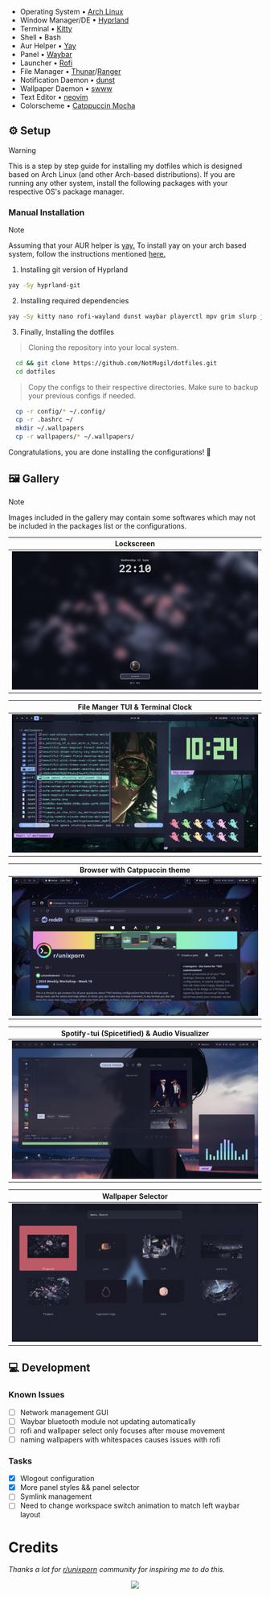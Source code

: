 - Operating System • [Arch Linux](https://archlinux.org)
- Window Manager/DE • [Hyprland](https://hyprland.org/)
- Terminal • [Kitty](https://github.com/kovidgoyal/kitty)
- Shell • Bash
- Aur Helper • [Yay](https://github.com/Jguer/yay)
- Panel • [Waybar](https://github.com/Alexays/Waybar)
- Launcher • [Rofi](https://github.com/davatorium/rofi)
- File Manager • [Thunar]()/[Ranger]()
- Notification Daemon • [dunst](https://github.com/dunst-project/dunst)
- Wallpaper Daemon • [swww](https://github.com/LGFae/swww)
- Text Editor • [neovim](https://neovim.io/)
- Colorscheme • [Catppuccin Mocha](https://github.com/catppuccin/catppuccin)

## ⚙️ Setup
  > [!WARNING]
  > This is a step by step guide for installing my dotfiles which is designed based on Arch Linux (and other Arch-based distributions). If you are running any other system, install the following packages with your respective OS's package manager.

### Manual Installation
  > [!NOTE]
  > Assuming that your AUR helper is [yay.](https://github.com/Jguer/yay)
  > To install yay on your arch based system, follow the instructions mentioned [here.](https://github.com/Jguer/yay?tab=readme-ov-file#installation) 
  1. Installing git version of Hyprland
     
   ```bash
   yay -Sy hyprland-git
   ```

  2. Installing required dependencies     
    
   ```bash
   yay -Sy kitty nano rofi-wayland dunst waybar playerctl mpv grim slurp jq bc pamixer pavucontrol waybar-cava cava xdg-desktop-portal-hyprland wl-clipboard socat cliphist hyprpicker nm-connection-editor dictd wl-clip-persist-git blueberry bluez bluez-utils nwg-look wlogout ttf-space-mono-nerd brightnessctl neovim thunar ranger yazi catppuccin-gtk-theme-mocha nm-connection-editor btop nvtop fastfetch neofetch 
   ```

  3. Finally, Installing the dotfiles
     
  > Cloning the repository into your local system.
  ```bash
    cd && git clone https://github.com/NotMugil/dotfiles.git
    cd dotfiles
  ```

  > Copy the configs to their respective directories. Make sure to backup your previous configs if needed. 
  ```bash
    cp -r config/* ~/.config/
    cp -r .bashrc ~/
    mkdir ~/.wallpapers
    cp -r wallpapers/* ~/.wallpapers/
  ```

Congratulations, you are done installing the configurations! 🎉 


## 🖼️ Gallery
>[!NOTE] 
> Images included in the gallery may contain some softwares which may not be included in the packages list or the configurations.


|  **Lockscreen**                                          |
| -------------------------------------------------------- |
| ![gallery-1](.github/assets/hyprlock.png)                |

| **File Manger TUI & Terminal Clock**                     |
| -------------------------------------------------------- |
| ![gallery-1](.github/assets/file_manager_tui.png)        |

| **Browser with Catppuccin theme**                        |
| -------------------------------------------------------- |
| ![gallery-1](.github/assets/browser2.png)                |

| **Spotify-tui (Spicetified) & Audio Visualizer**         |
| -------------------------------------------------------- |
| ![gallery-1](.github/assets/cava_w_spoitfy.png)          |

| **Wallpaper Selector**                                   |
| -------------------------------------------------------- |
| ![gallery-1](.github/assets/wallselect.png)              |

## 💻 Development

### Known Issues
- [ ] Network management GUI
- [ ] Waybar bluetooth module not updating automatically
- [ ] rofi and wallpaper select only focuses after mouse movement
- [ ] naming wallpapers with whitespaces causes issues with rofi

### Tasks
- [x] Wlogout configuration
- [x] More panel styles && panel selector
- [ ] Symlink management
- [ ] Need to change workspace switch animation to match left waybar layout

# Credits
_Thanks a lot for [r/unixporn](https://www.reddit.com/r/unixporn/) community for inspiring me to do this._

<div align="center">
  <img src="https://raw.githubusercontent.com/catppuccin/catppuccin/main/assets/footers/gray0_ctp_on_line.svg?sanitize=true"/>
</div>
